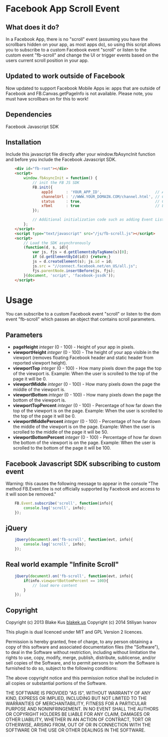 # Facebook App Scroll Event

## What does it do?

In a Facebook App, there is no "scroll" event (assuming you have the scrollbars hidden on your app, as most apps do), so using this script allows you to subscribe to a custom Facebook event "scroll" or listen to the custom event "fb-scroll" and change the UI or trigger events based on the users current scroll position in your app.

## Updated to work outside of Facebook

Now updated to support Facebook Mobile Apps ie: apps that are outside of Facebook and FB.Canvas.getPageInfo is not available. Please note, you must have scrollbars on for this to work!

## Dependencies

Facebook Javascript SDK

## Installation

Include this javascript file directly after your window.fbAsyncInit function and before you include the Facebook Javascript SDK.

```html
	<div id="fb-root"></div>
	<script>
		window.fbAsyncInit = function() {
			// init the FB JS SDK
			FB.init({
				appId      : 'YOUR_APP_ID',                        // App ID from the app dashboard
				channelUrl : '//WWW.YOUR_DOMAIN.COM/channel.html', // Channel file for x-domain comms
				status     : true,                                 // Check Facebook Login status
				xfbml      : true                                  // Look for social plugins on the page
			});

			// Additional initialization code such as adding Event Listeners goes here
		};
	</script>
	<script type="text/javascript" src="/js/fb-scroll.js"></script>
	<script>
		// Load the SDK asynchronously
		(function(d, s, id){
			var js, fjs = d.getElementsByTagName(s)[0];
			if (d.getElementById(id)) {return;}
			js = d.createElement(s); js.id = id;
			js.src = "//connect.facebook.net/en_US/all.js";
			fjs.parentNode.insertBefore(js, fjs);
		}(document, 'script', 'facebook-jssdk'));
	</script>
```

# Usage

You can subscribe to a custom Facebook event "scroll" or listen to the dom event "fb-scroll" which passes an object that contains scroll parameters.

## Parameters

- **pageHeight** *integer* (0 - 100) - Height of your app in pixels.
- **viewportHeight** *integer* (0 - 100) - The height of your app visible in the viewport (removes floating Facebook header and static header from reported viewport height).
- **viewportTop** *integer* (0 - 100) - How many pixels down the page the top of the viewport is. Example: When the user is scrolled to the top of the page it will be 0.
- **viewportMiddle** *integer* (0 - 100) - How many pixels down the page the middle of the viewport is.
- **viewportBottom** *integer* (0 - 100) - How many pixels down the page the bottom of the viewport is.
- **viewportTopPercent** *integer* (0 - 100) - Percentage of how far down the top of the viewport is on the page. Example: When the user is scrolled to the top of the page it will be 0.
- **viewportMiddlePercent** *integer* (0 - 100) - Percentage of how far down the middle of the viewport is on the page. Example: When the user is scrolled to the middle of the page it will be 50.
- **viewportBottomPercent** *integer* (0 - 100) - Percentage of how far down the bottom of the viewport is on the page. Example: When the user is scrolled to the bottom of the page it will be 100.

## Facebook Javascript SDK subscribing to custom event

Warning: this causes the following message to appear in the console "The method FB.Event.fire is not officially supported by Facebook and access to it will soon be removed."

```javascript
	FB.Event.subscribe('scroll', function(info){
		console.log('scroll', info);
	});
```

## jQuery

```javascript
	jQuery(document).on('fb-scroll', function(evt, info){
		console.log('scroll', info);
	});
```

## Real world example "Infinite Scroll"

```javascript
	jQuery(document).on('fb-scroll', function(evt, info){
		if(info.viewportBottomPercent == 100){
			// load more content
		}
	});
```

## Copyright

Copyright (c) 2013 Blake Kus [blakek.us](http://blakek.us)
Copyright (c) 2014 Stiliyan Ivanov

This plugin is dual licenced under MIT and GPL Version 2 licences. 

Permission is hereby granted, free of charge, to any person obtaining a copy of
this software and associated documentation files (the "Software"), to deal in
the Software without restriction, including without limitation the rights to
use, copy, modify, merge, publish, distribute, sublicense, and/or sell copies
of the Software, and to permit persons to whom the Software is furnished to do
so, subject to the following conditions:

The above copyright notice and this permission notice shall be included in all
copies or substantial portions of the Software.

THE SOFTWARE IS PROVIDED "AS IS", WITHOUT WARRANTY OF ANY KIND, EXPRESS OR
IMPLIED, INCLUDING BUT NOT LIMITED TO THE WARRANTIES OF MERCHANTABILITY,
FITNESS FOR A PARTICULAR PURPOSE AND NONINFRINGEMENT. IN NO EVENT SHALL THE
AUTHORS OR COPYRIGHT HOLDERS BE LIABLE FOR ANY CLAIM, DAMAGES OR OTHER
LIABILITY, WHETHER IN AN ACTION OF CONTRACT, TORT OR OTHERWISE, ARISING FROM,
OUT OF OR IN CONNECTION WITH THE SOFTWARE OR THE USE OR OTHER DEALINGS IN THE
SOFTWARE.